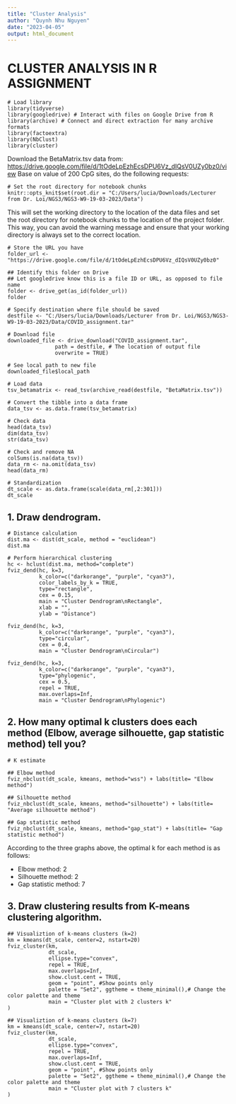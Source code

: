 ```yaml
---
title: "Cluster Analysis"
author: "Quynh Nhu Nguyen"
date: "2023-04-05"
output: html_document
---
```

# **CLUSTER ANALYSIS IN R ASSIGNMENT**

```{r}
# Load library 
library(tidyverse)
library(googledrive) # Interact with files on Google Drive from R
library(archive) # Connect and direct extraction for many archive formats
library(factoextra)
library(NbClust)
library(cluster)
```

Download the BetaMatrix.tsv data from: https://drive.google.com/file/d/1tOdeLpEzhEcsDPU6Vz_dIQsV0UZy0bz0/view Base on value of 200 CpG sites, do the following requests:

```{r setup, include=FALSE}
# Set the root directory for notebook chunks
knitr::opts_knit$set(root.dir = "C:/Users/lucia/Downloads/Lecturer from Dr. Loi/NGS3/NGS3-W9-19-03-2023/Data")
```
This will set the working directory to the location of the data files and set the root directory for notebook chunks to the location of the project folder. This way, you can avoid the warning message and ensure that your working directory is always set to the correct location.

```{r}
# Store the URL you have
folder_url <- "https://drive.google.com/file/d/1tOdeLpEzhEcsDPU6Vz_dIQsV0UZy0bz0"

## Identify this folder on Drive
## Let googledrive know this is a file ID or URL, as opposed to file name
folder <- drive_get(as_id(folder_url))
folder
```

```{r}
# Specify destination where file should be saved
destfile <- "C:/Users/lucia/Downloads/Lecturer from Dr. Loi/NGS3/NGS3-W9-19-03-2023/Data/COVID_assignment.tar"

# Download file
downloaded_file <- drive_download("COVID_assignment.tar", 
               path = destfile, # The location of output file
               overwrite = TRUE)

# See local path to new file
downloaded_file$local_path
```

```{r}
# Load data 
tsv_betamatrix <- read_tsv(archive_read(destfile, "BetaMatrix.tsv")) 

# Convert the tibble into a data frame
data_tsv <- as.data.frame(tsv_betamatrix)

# Check data
head(data_tsv)
dim(data_tsv)
str(data_tsv)
```

```{r}
# Check and remove NA 
colSums(is.na(data_tsv))
data_rm <- na.omit(data_tsv)
head(data_rm)
```

```{r}
# Standardization
dt_scale <- as.data.frame(scale(data_rm[,2:301]))
dt_scale
```

## 1. Draw dendrogram.

```{r}
# Distance calculation
dist.ma <- dist(dt_scale, method = "euclidean")
dist.ma
```

```{r}
# Perform hierarchical clustering
hc <- hclust(dist.ma, method="complete")
fviz_dend(hc, k=3,
          k_color=c("darkorange", "purple", "cyan3"),
          color_labels_by_k = TRUE,
          type="rectangle",
          cex = 0.15,
          main = "Cluster Dendrogram\nRectangle",
          xlab = "",
          ylab = "Distance")

fviz_dend(hc, k=3,
          k_color=c("darkorange", "purple", "cyan3"),
          type="circular",
          cex = 0.4,
          main = "Cluster Dendrogram\nCircular")

fviz_dend(hc, k=3,
          k_color=c("darkorange", "purple", "cyan3"),
          type="phylogenic",
          cex = 0.5,
          repel = TRUE,
          max.overlaps=Inf,
          main = "Cluster Dendrogram\nPhylogenic")
```

## 2. How many optimal k clusters does each method (Elbow, average silhouette, gap statistic method) tell you?

```{r}
# K estimate

## Elbow method
fviz_nbclust(dt_scale, kmeans, method="wss") + labs(title= "Elbow method")

## Silhouette method
fviz_nbclust(dt_scale, kmeans, method="silhouette") + labs(title= "Average silhouette method")

## Gap statistic method
fviz_nbclust(dt_scale, kmeans, method="gap_stat") + labs(title= "Gap statistic method")
```

According to the three graphs above, the optimal k for each method is as follows: 
- Elbow method: 2 
- Silhouette method: 2 
- Gap statistic method: 7

## 3. Draw clustering results from K-means clustering algorithm.

```{r}
## Visualiztion of k-means clusters (k=2)
km = kmeans(dt_scale, center=2, nstart=20)
fviz_cluster(km,
             dt_scale,
             ellipse.type="convex",
             repel = TRUE,
             max.overlaps=Inf,
             show.clust.cent = TRUE,
             geom = "point", #Show points only
             palette = "Set2", ggtheme = theme_minimal(),# Change the color palette and theme
             main = "Cluster plot with 2 clusters k"
)
```

```{r}
## Visualiztion of k-means clusters (k=7)
km = kmeans(dt_scale, center=7, nstart=20)
fviz_cluster(km,
             dt_scale,
             ellipse.type="convex",
             repel = TRUE,
             max.overlaps=Inf,
             show.clust.cent = TRUE,
             geom = "point", #Show points only
             palette = "Set2", ggtheme = theme_minimal(),# Change the color palette and theme
             main = "Cluster plot with 7 clusters k"
)
```

